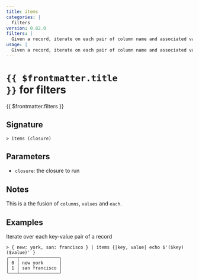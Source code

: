 ```yaml
---
title: items
categories: |
  filters
version: 0.82.0
filters: |
  Given a record, iterate on each pair of column name and associated value.
usage: |
  Given a record, iterate on each pair of column name and associated value.
---
```


# <code>{{ $frontmatter.title }}</code> for filters

<div class='command-title'>{{ $frontmatter.filters }}</div>

## Signature

```> items (closure)```

## Parameters

 -  `closure`: the closure to run

## Notes
This is a the fusion of `columns`, `values` and `each`.
## Examples

Iterate over each key-value pair of a record
```shell
> { new: york, san: francisco } | items {|key, value| echo $'($key) ($value)' }
╭───┬───────────────╮
│ 0 │ new york      │
│ 1 │ san francisco │
╰───┴───────────────╯

```

